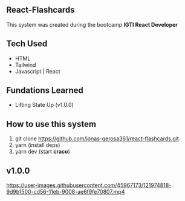 ## React-Flashcards
This system was created during the bootcamp **IGTI React Developer**

## Tech Used
* HTML
* Tailwind
* Javascript | React

## Fundations Learned
* Lifting State Up (v1.0.0)

## How to use this system
1. git clone https://github.com/jonas-gerosa361/react-flashcards.git
2. yarn (install deps)
3. yarn dev (start **craco**)

## v1.0.0
https://user-images.githubusercontent.com/45967173/121974818-9d9b1500-cd56-11eb-9008-ae6f9fe70807.mp4


